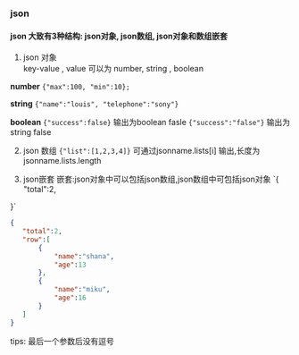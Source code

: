 ### json
#### json 大致有3种结构: json对象, json数组, json对象和数组嵌套
1. json 对象	
 key-value , value 可以为 number, string , boolean	

 **number**	
 `{"max":100, "min":10};`	

 **string**	
 `{"name":"louis", "telephone":"sony"}`		

 **boolean**
 `{"success":false}` 输出为boolean fasle
 `{"success":"false"}` 输出为string false

2. json 数组
 `{"list":[1,2,3,4]}` 可通过jsonname.lists[i] 输出,长度为jsonname.lists.length

3. json嵌套
 嵌套:json对象中可以包括json数组,json数组中可包括json对象
 `{
	 "total":2,


 }`
 ```json
{
	"total":2,
	"row":[
		{
			"name":"shana",
			"age":13
		},
		{
			"name":"miku",
			"age":16
		}
	]
}
 ```

 tips: 最后一个参数后没有逗号

